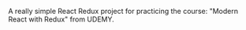 A really simple React Redux project for practicing the course:
"Modern React with Redux" from UDEMY.